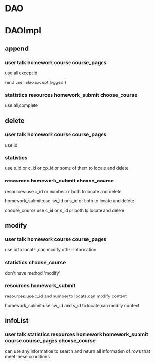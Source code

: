 DAO
================================

# DAOImpl

## append 

### user talk homework course course_pages

use all except id

(and user also except logged )

### statistics resources homework_submit choose_course

use all,complete



## delete

### user talk homework course course_pages

use id

### statistics

use s_id or c_id or cp_id or some of them to locate and delete

### resources homework_submit choose_course

resources:use c_id or number or both to locate and delete

homework_submit:use hw_id or s_id or both to locate and delete

choose_course:use c_id or s_id or both to locate and delete



## modify

### user talk homework course course_pages

use id to locate ,can modify other information

### statistics choose_course

don't have method 'modify'

### resources homework_submit

resources:use c_id and number to locate,can modify content

homework_submit:use hw_id and s_id to locate,can modify content



## infoList

### user talk statistics resources homework homework_submit course course_pages choose_course

can use any information to search and return all information of rows that meet these conditions 
